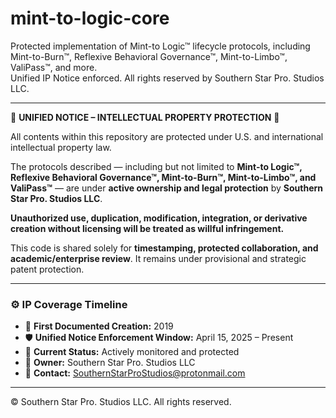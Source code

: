 # mint-to-logic-core

Protected implementation of Mint-to Logic™ lifecycle protocols, including Mint-to-Burn™, Reflexive Behavioral Governance™, Mint-to-Limbo™, ValiPass™, and more.  
Unified IP Notice enforced. All rights reserved by Southern Star Pro. Studios LLC.

---

🚨 **UNIFIED NOTICE – INTELLECTUAL PROPERTY PROTECTION** 🚨

All contents within this repository are protected under U.S. and international intellectual property law.

The protocols described — including but not limited to **Mint-to Logic™, Reflexive Behavioral Governance™, Mint-to-Burn™, Mint-to-Limbo™, and ValiPass™** — are under **active ownership and legal protection** by **Southern Star Pro. Studios LLC**.

**Unauthorized use, duplication, modification, integration, or derivative creation without licensing will be treated as willful infringement.**

This code is shared solely for **timestamping, protected collaboration, and academic/enterprise review**. It remains under provisional and strategic patent protection.

---

### ⚙️ IP Coverage Timeline

- 📅 **First Documented Creation:** 2019  
- 🛡️ **Unified Notice Enforcement Window:** April 15, 2025 – Present  
- 📃 **Current Status:** Actively monitored and protected  
- 🏢 **Owner:** Southern Star Pro. Studios LLC  
- 📧 **Contact:** SouthernStarProStudios@protonmail.com

---

© Southern Star Pro. Studios LLC. All rights reserved.
